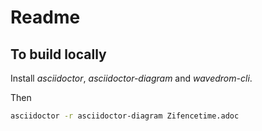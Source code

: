 # Readme


## To build locally

Install *asciidoctor*, *asciidoctor-diagram* and *wavedrom-cli*.

Then
```bash
asciidoctor -r asciidoctor-diagram Zifencetime.adoc
```